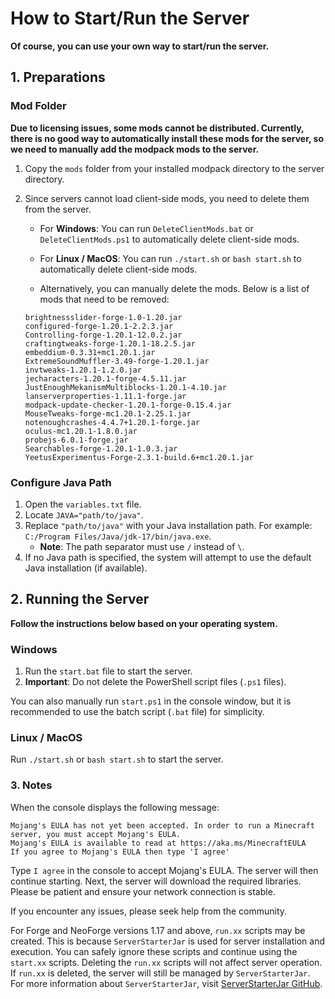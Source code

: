 # How to Start/Run the Server

**Of course, you can use your own way to start/run the server.**

## 1. Preparations

### Mod Folder

**Due to licensing issues, some mods cannot be distributed. Currently, there is no good way to automatically install these mods for the server, so we need to manually add the modpack mods to the server.**

1. Copy the `mods` folder from your installed modpack directory to the server directory.
2. Since servers cannot load client-side mods, you need to delete them from the server.

    - For **Windows**: You can run `DeleteClientMods.bat` or `DeleteClientMods.ps1` to automatically delete client-side mods.
    - For **Linux / MacOS**: You can run `./start.sh` or `bash start.sh` to automatically delete client-side mods.

    - Alternatively, you can manually delete the mods. Below is a list of mods that need to be removed:

    ```
    brightnessslider-forge-1.0-1.20.jar
    configured-forge-1.20.1-2.2.3.jar
    Controlling-forge-1.20.1-12.0.2.jar
    craftingtweaks-forge-1.20.1-18.2.5.jar
    embeddium-0.3.31+mc1.20.1.jar
    ExtremeSoundMuffler-3.49-forge-1.20.1.jar
    invtweaks-1.20.1-1.2.0.jar
    jecharacters-1.20.1-forge-4.5.11.jar
    JustEnoughMekanismMultiblocks-1.20.1-4.10.jar
    lanserverproperties-1.11.1-forge.jar
    modpack-update-checker-1.20.1-forge-0.15.4.jar
    MouseTweaks-forge-mc1.20.1-2.25.1.jar
    notenoughcrashes-4.4.7+1.20.1-forge.jar
    oculus-mc1.20.1-1.8.0.jar
    probejs-6.0.1-forge.jar
    Searchables-forge-1.20.1-1.0.3.jar
    YeetusExperimentus-Forge-2.3.1-build.6+mc1.20.1.jar
    ```

### Configure Java Path

1. Open the `variables.txt` file.
2. Locate `JAVA="path/to/java"`.
3. Replace `"path/to/java"` with your Java installation path. For example: `C:/Program Files/Java/jdk-17/bin/java.exe`.
    - **Note**: The path separator must use `/` instead of `\`.
4. If no Java path is specified, the system will attempt to use the default Java installation (if available).

## 2. Running the Server

**Follow the instructions below based on your operating system.**

### Windows

1. Run the `start.bat` file to start the server.
2. **Important**: Do not delete the PowerShell script files (`.ps1` files).

You can also manually run `start.ps1` in the console window, but it is recommended to use the batch script (`.bat` file) for simplicity.

### Linux / MacOS

Run `./start.sh` or `bash start.sh` to start the server.

### 3. Notes

When the console displays the following message:

```
Mojang's EULA has not yet been accepted. In order to run a Minecraft server, you must accept Mojang's EULA.
Mojang's EULA is available to read at https://aka.ms/MinecraftEULA
If you agree to Mojang's EULA then type 'I agree'
```

Type `I agree` in the console to accept Mojang's EULA. The server will then continue starting. Next, the server will download the required libraries. Please be patient and ensure your network connection is stable.

If you encounter any issues, please seek help from the community.

For Forge and NeoForge versions 1.17 and above, `run.xx` scripts may be created. This is because `ServerStarterJar` is used for server installation and execution. You can safely ignore these scripts and continue using the `start.xx` scripts. Deleting the `run.xx` scripts will not affect server operation. If `run.xx` is deleted, the server will still be managed by `ServerStarterJar`. For more information about `ServerStarterJar`, visit [ServerStarterJar GitHub](https://github.com/neoforged/ServerStarterJar).

